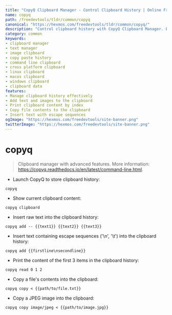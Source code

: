 ```yaml
---
title: "CopyQ Clipboard Manager - Control Clipboard History | Online Free DevTools by Hexmos"
name: copyq
path: /freedevtools/tldr/common/copyq
canonical: "https://hexmos.com/freedevtools/tldr/common/copyq/"
description: "Control clipboard history with CopyQ Clipboard Manager. Efficiently manage text snippets, images, and other data. Free online tool, no registration required."
category: common
keywords:
- clipboard manager
- text manager
- image clipboard
- copy paste history
- command line clipboard
- cross platform clipboard
- linux clipboard
- macos clipboard
- windows clipboard
- clipboard data
features:
- Manage clipboard history effectively
- Add text and images to the clipboard
- Print clipboard content by index
- Copy file contents to the clipboard
- Insert text with escape sequences
ogImage: "https://hexmos.com/freedevtools/site-banner.png"
twitterImage: "https://hexmos.com/freedevtools/site-banner.png"
---
```


# copyq

> Clipboard manager with advanced features.
> More information: <https://copyq.readthedocs.io/en/latest/command-line.html>.

- Launch CopyQ to store clipboard history:

`copyq`

- Show current clipboard content:

`copyq clipboard`

- Insert raw text into the clipboard history:

`copyq add -- {{text1}} {{text2}} {{text3}}`

- Insert text containing escape sequences ('\n', '\t') into the clipboard history:

`copyq add {{firstline\nsecondline}}`

- Print the content of the first 3 items in the clipboard history:

`copyq read 0 1 2`

- Copy a file's contents into the clipboard:

`copyq copy < {{path/to/file.txt}}`

- Copy a JPEG image into the clipboard:

`copyq copy image/jpeg < {{path/to/image.jpg}}`
